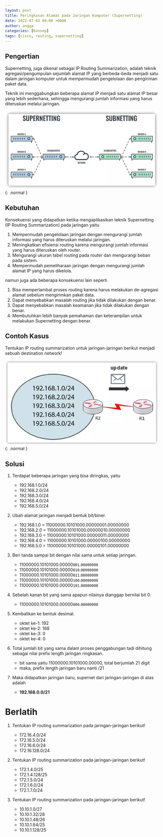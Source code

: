 ```yaml
---
layout: post
title: Peringkasan Alamat pada Jaringan Komputer (Supernetting)
date: 2022-07-03 00:00 +0000
author: angga
categories: [Konsep]
tags: [cisco, routing, supernetting]
---
```


## Pengertian

Supernetting, juga dikenal sebagai IP Routing Summarization, adalah teknik agregasi/pengumpulan sejumlah alamat IP yang berbeda-beda menjadi satu dalam jaringan komputer untuk mempermudah pengelolaan dan pengiriman paket data.

Teknik ini menggabungkan beberapa alamat IP menjadi satu alamat IP besar yang lebih sederhana, sehingga mengurangi jumlah informasi yang harus diteruskan melalui jaringan.

![](/assets/img/2022-07-03-peringkasan-alamat-pada-jaringan-komputer-supernetting/01.png){: .normal }

## Kebutuhan

Konsekuensi yang didapatkan ketika mengaplikasikan teknik Supernetting (IP Routing Summarization) pada jaringan yaitu

1. Mempermudah pengelolaan jaringan dengan mengurangi jumlah informasi yang harus diteruskan melalui jaringan.
1. Meningkatkan efisiensi routing karena mengurangi jumlah informasi yang harus diteruskan oleh router.
1. Mengurangi ukuran tabel routing pada router dan mengurangi beban pada sistem.
1. Mempermudah pemeliharaan jaringan dengan mengurangi jumlah alamat IP yang harus dikelola.

namun juga ada beberapa konsekuensi lain seperti

1. Bisa memperlambat proses routing karena harus melakukan de-agregasi alamat sebelum mengirimkan paket data.
1. Dapat menyebabkan masalah routing jika tidak dilakukan dengan benar.
1. Dapat menyebabkan masalah keamanan jika tidak dilakukan dengan benar.
1. Membutuhkan lebih banyak pemahaman dan keterampilan untuk melakukan Supernetting dengan benar.

## Contoh Kasus

Tentukan IP routing summarization untuk jaringan-jaringan berikut menjadi sebuah destination network!

![](/assets/img/2022-07-03-peringkasan-alamat-pada-jaringan-komputer-supernetting/02.png){: .normal }

## Solusi

1. Terdapat beberapa jaringan yang bisa diringkas, yaitu

   - 192.168.1.0/24
   - 192.168.2.0/24
   - 192.168.3.0/24
   - 192.168.4.0/24
   - 192.168.5.0/24

1. Ubah alamat jaringan menjadi bentuk bit/biner.

   - 192.168.1.0 = 11000000.10101000.00000001.00000000
   - 192.168.2.0 = 11000000.10101000.00000010.00000000
   - 192.168.3.0 = 11000000.10101000.00000011.00000000
   - 192.168.4.0 = 11000000.10101000.00000100.00000000
   - 192.168.5.0 = 11000000.10101000.00000101.00000000

1. Beri tanda sampai bit dengan nilai sama untuk setiap jaringan.

   - 11000000.10101000.00000`001`.`00000000`
   - 11000000.10101000.00000`010`.`00000000`
   - 11000000.10101000.00000`011`.`00000000`
   - 11000000.10101000.00000`100`.`00000000`
   - 11000000.10101000.00000`101`.`00000000`

1. Sebelah kanan bit yang sama apapun nilainya dianggap bernilai bit 0.

   - 11000000.10101000.00000`000`.`00000000`

1. Kembalikan ke bentuk desimal.

   - oktet ke-1: 192
   - oktet ke-2: 168
   - oktet ke-3: 0
   - oktet ke-4: 0

1. Total jumlah bit yang sama dalam proses penggabungan tadi dihitung sebagai nilai prefix length jaringan ringkasan.

   - bit sama yaitu 11000000.10101000.00000, total berjumlah 21 digit
   - maka, prefix length jaringan baru nanti /21

1. Maka didapatkan jaringan baru, supernet dari jaringan-jaringan di atas adalah

   - **192.168.0.0/21**

# Berlatih

1. Tentukan IP routing summarization pada jaringan-jaringan berikut!

   - 172.16.4.0/24
   - 172.16.5.0/24
   - 172.16.6.0/24
   - 172.16.128.0/24

1. Tentukan IP routing summarization pada jaringan-jaringan berikut!

   - 172.1.4.0/25
   - 172.1.4.128/25
   - 172.1.5.0/24
   - 172.1.6.0/24
   - 172.1.7.0/24

1. Tentukan IP routing summarization pada jaringan-jaringan berikut!

   - 10.10.1.0/27
   - 10.10.1.32/28
   - 10.10.1.48/26
   - 10.10.1.64/25
   - 10.10.1.128/25
